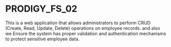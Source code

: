 # PRODIGY_FS_02

This is  a web application that allows administrators to perform CRUD (Create, Read, Update, Delete) operations on employee records.
and also we Ensure the system has proper validation and authentication mechanisms to protect sensitive employee data.
